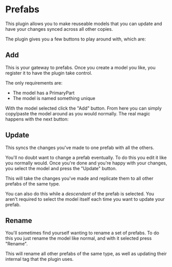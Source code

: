 # Prefabs

This plugin allows you to make reuseable models that you can update and have your changes synced across all other copies.

The plugin gives you a few buttons to play around with, which are:

## Add

This is your gateway to prefabs. Once you create a model you like, you register it to have the plugin take control.

The only requirements are:
- The model has a PrimaryPart
- The model is named something unique

With the model selected click the "Add" button. From here you can simply copy/paste the model around as you would normally. The real magic happens with the next button:

## Update

This syncs the changes you've made to one prefab with all the others.

You'll no doubt want to change a prefab eventually. To do this you edit it like you normally would. Once you're done and you're happy with your changes, you select the model and press the "Update" button.

This will take the changes you've made and replicate them to all other prefabs of the same type.

You can also do this while a _descendant_ of the prefab is selected. You aren't required to select the model itself each time you want to update your prefab.

## Rename

You'll sometimes find yourself wanting to rename a set of prefabs. To do this you just rename the model like normal, and with it selected press "Rename".

This will rename all other prefabs of the same type, as well as updating their internal tag that the plugin uses.
